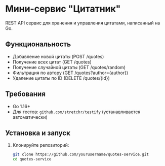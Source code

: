 # Мини-сервис "Цитатник"

REST API сервис для хранения и управления цитатами, написанный на Go.

## Функциональность

- Добавление новой цитаты (POST /quotes)
- Получение всех цитат (GET /quotes)
- Получение случайной цитаты (GET /quotes/random)
- Фильтрация по автору (GET /quotes?author={author})
- Удаление цитаты по ID (DELETE /quotes/{id})

## Требования

- Go 1.16+
- Для тестов: `github.com/stretchr/testify` (устанавливается автоматически)

## Установка и запуск

1. Клонируйте репозиторий:
   ```bash
   git clone https://github.com/yourusername/quotes-service.git
   cd quotes-service